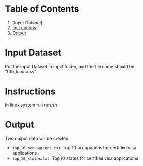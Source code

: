 # Table of Contents
1. [Input Dataset]
2. [Instructions](README.md#instructions)
3. [Output](README.md#output)

# Input Dataset
Put the input Dataset in input folder, and the file name should be "h1b_input.csv"

# Instructions

In linux system run run.sh

# Output 

Two output data will be created

* `top_10_occupations.txt`: Top 10 occupations for certified visa applications
* `top_10_states.txt`: Top 10 states for certified visa applications